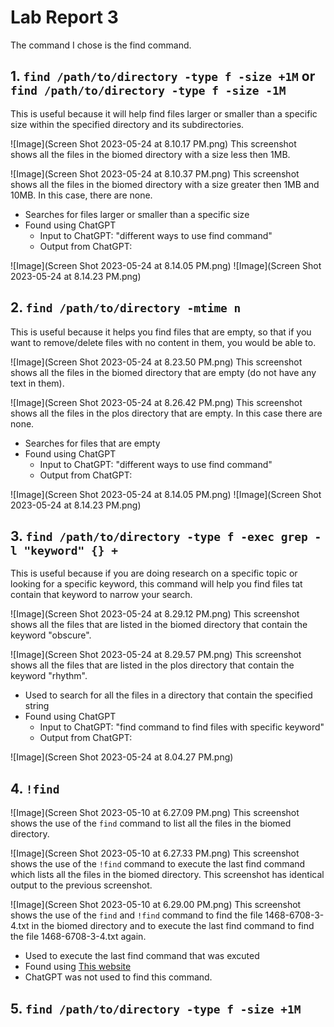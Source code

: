 # Lab Report 3

The command I chose is the find command.

## 1. ```find /path/to/directory -type f -size +1M``` or ```find /path/to/directory -type f -size -1M```

This is useful because it will help find files larger or smaller than a specific size within the specified directory and its subdirectories.

![Image](Screen Shot 2023-05-24 at 8.10.17 PM.png)
This screenshot shows all the files in the biomed directory with a size less then 1MB.

![Image](Screen Shot 2023-05-24 at 8.10.37 PM.png)
This screenshot shows all the files in the biomed directory with a size greater then 1MB and 10MB. In this case, there are none.


- Searches for files larger or smaller than a specific size
- Found using ChatGPT
  - Input to ChatGPT: "different ways to use find command"
  - Output from ChatGPT:

![Image](Screen Shot 2023-05-24 at 8.14.05 PM.png)
![Image](Screen Shot 2023-05-24 at 8.14.23 PM.png)

## 2. ```find /path/to/directory -mtime n```

This is useful because it helps you find files that are empty, so that if you want to remove/delete files with no content in them, you would be able to.

![Image](Screen Shot 2023-05-24 at 8.23.50 PM.png)
This screenshot shows all the files in the biomed directory that are empty (do not have any text in them).

![Image](Screen Shot 2023-05-24 at 8.26.42 PM.png)
This screenshot shows all the files in the plos directory that are empty. In this case there are none.


- Searches for files that are empty
- Found using ChatGPT
  - Input to ChatGPT: "different ways to use find command"
  - Output from ChatGPT:

![Image](Screen Shot 2023-05-24 at 8.14.05 PM.png)
![Image](Screen Shot 2023-05-24 at 8.14.23 PM.png)


## 3. ```find /path/to/directory -type f -exec grep -l "keyword" {} +```

This is useful because if you are doing research on a specific topic or looking for a specific keyword, this command will help you find files tat contain that keyword to narrow your search.

![Image](Screen Shot 2023-05-24 at 8.29.12 PM.png)
This screenshot shows all the files that are listed in the biomed directory that contain the keyword "obscure".

![Image](Screen Shot 2023-05-24 at 8.29.57 PM.png)
This screenshot shows all the files that are listed in the plos directory that contain the keyword "rhythm".


- Used to search for all the files in a directory that contain the specified string
- Found using ChatGPT
  - Input to ChatGPT: "find command to find files with specific keyword"
  - Output from ChatGPT:

![Image](Screen Shot 2023-05-24 at 8.04.27 PM.png)


## 4. ```!find```

![Image](Screen Shot 2023-05-10 at 6.27.09 PM.png)
This screenshot shows the use of the ```find``` command to list all the files in the biomed directory.

![Image](Screen Shot 2023-05-10 at 6.27.33 PM.png)
This screenshot shows the use of the ```!find``` command to execute the last find command which lists all the files in the biomed directory. This screenshot has identical output to the previous screenshot.

![Image](Screen Shot 2023-05-10 at 6.29.00 PM.png)
This screenshot shows the use of the ```find``` and ```!find``` command to find the file 1468-6708-3-4.txt in the biomed directory and to execute the last find command to find the file 1468-6708-3-4.txt again.

- Used to execute the last find command that was excuted
- Found using [This website](https://javarevisited.blogspot.com/2018/08/10-example-of-find-command-in-unix-linux.html#axzz814DzeJv2)
- ChatGPT was not used to find this command.


## 5. ```find /path/to/directory -type f -size +1M```




